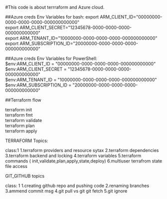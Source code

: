 #This code is about terrraform and Azure cloud.


##Azure creds Env Variables for bash:
export ARM_CLIENT_ID="00000000-0000-0000-0000-000000000000"                     
export ARM_CLIENT_SECRET="12345678-0000-0000-0000-000000000000"                                                     
export ARM_TENANT_ID="10000000-0000-0000-0000-000000000000"                                                             
export ARM_SUBSCRIPTION_ID="20000000-0000-0000-0000-000000000000"                       

##Azure creds Env Variables for PowerShell:                                           
$env:ARM_CLIENT_ID = "00000000-0000-0000-0000-000000000000"                                                 
$env:ARM_CLIENT_SECRET = "12345678-0000-0000-0000-000000000000"                                                     
$env:ARM_TENANT_ID = "10000000-0000-0000-0000-000000000000"                                             
$env:ARM_SUBSCRIPTION_ID = "20000000-0000-0000-0000-000000000000"                                                   

##Terraform flow

terraform init                           
terraform fmt                       
terraform validate                      
terraform plan                  
terraform apply                         

TERRAFORM Topics:

class:1
1.terraform providers and resource  sytax
2.terraform  dependencies
3.terraform backend and locking
4.terraform variables
5.terraform commands ( init,validate,plan,apply,state,deploy)
6.multiuser terrafrom state file access 

GIT_GITHUB topics

class: 1
1.creating github repo and pushing code
2.renaming branches
3.ammend commit msg
4.git pull vs git git fetch
5.git ignore